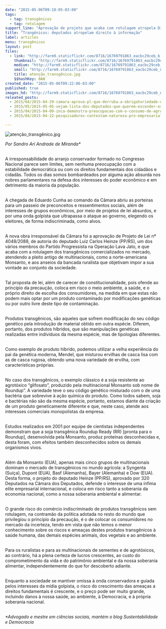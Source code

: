 ```yaml
---
date: "2015-05-06T09:18:05-03:00"
tags:
  - tag: transgênicos
  - tag: rotulagem
support_line: "Aprovação de projeto que acaba com rotulagem atropela Direito à Informação, beneficia transnacionais e comprova: bancadas ligadas a poder econômico estão dispostas a tudo."
title: "Trangênicos: deputados atropelam direito à informação"
label: articles
menu: transgênicos
layout: post
files:
  - link: "http://farm9.staticflickr.com/8716/16769791863_eacbc29ceb_b.jpg"
    thumbnail: "http://farm9.staticflickr.com/8716/16769791863_eacbc29ceb_t.jpg"
    medium: "http://farm9.staticflickr.com/8716/16769791863_eacbc29ceb_z.jpg"
    small: "http://farm9.staticflickr.com/8716/16769791863_eacbc29ceb_n.jpg"
    title: atenção_transgênico.jpg
    $$hashKey: 0AN
created_date: "2015-05-06T09:22:06-03:00"
published: true
images_hd: "http://farm9.staticflickr.com/8716/16769791863_eacbc29ceb_n.jpg"
releated_posts:
  - 2015/04/2015-04-29-camara-aprova-pl-que-derruba-a-obrigatoriedade-da-rotulagem-de-alimentos-transgenicos.md
  - 2015/05/2015-05-05-vejam-lista-dos-deputados-que-querem-esconder-os-transgenicos-do-brasileiro.md
  - 2015/04/2015-04-09-inca-demonstra-preocupacao-com-o-consumo-de-agrotoxicos-no-brasil.md
  - 2015/04/2015-04-22-pesquisadores-contestam-natureza-pro-empresarial-da-ctnbio.md

---
```

<p><img alt="atenção_transgênico.jpg" src="http://farm9.staticflickr.com/8716/16769791863_eacbc29ceb_b.jpg" /></p>

<p><em>Por Sandro Ari Andrade de Miranda*</em></p>

<p><br />
A irresponsabilidade do arranjo conservador formado no Congresso Nacional parece sem limites, sem nenhuma preocupa&ccedil;&atilde;o com a estabilidade democr&aacute;tica ou com os direitos fundamentais dos cidad&atilde;os e cidad&atilde;s. Todos os dias somos bombardeados por alguma a&ccedil;&atilde;o absurda nos nobres parlamentares na defesa dos interesses do poder econ&ocirc;mico e em detrimento da maioria da popula&ccedil;&atilde;o.</p>

<p><br />
A chegada de Eduardo Cunha ao comando da C&acirc;mara abriu as porteiras para um passeio de preconceitos e ressentimentos sociais, al&eacute;m de interesses de grupos econ&ocirc;micos, por meio de projetos de lei absurdos, e por uma onda golpista que ultrapassa o ataque ao governo, elegendo os eleitores, de forma indiscriminada, como alvos.</p>

<p><br />
A nova obra irrespons&aacute;vel da C&acirc;mara foi a aprova&ccedil;&atilde;o de Projeto de Lei n&ordm; 4048/2088, de autoria do deputado Luiz Carlos Heinze (PP/RS), um dos v&aacute;rios membros do Partido Progressista na Opera&ccedil;&atilde;o Lava Jato, e que acaba com a rotulagem dos transg&ecirc;nicos comercializados no mercado, atendendo a pleito antigo de multinacionais, como a norte-americana Monsanto, e aos anseios da bancada ruralista que objetivam impor a sua vontade ao conjunto da sociedade.</p>

<p><br />
Tal proposta de lei, al&eacute;m de carecer de constitucionalidade, pois ofende ao princ&iacute;pio da precau&ccedil;&atilde;o, coloca em risco o meio ambiente, a sa&uacute;de, e o pr&oacute;prio direito de escolha dos consumidores, na medida em que estas n&atilde;o podem mais optar por um produto contaminado por modifica&ccedil;&otilde;es gen&eacute;ticas ou por outro livre deste tipo de contamina&ccedil;&atilde;o.</p>

<p><br />
Produtos transg&ecirc;nicos, s&atilde;o aqueles que sofrem modifica&ccedil;&atilde;o do seu c&oacute;digo gen&eacute;tico pela introdu&ccedil;&atilde;o de material obtido em outra esp&eacute;cie. Diferem, portanto, dos produtos h&iacute;bridos, que s&atilde;o manipula&ccedil;&otilde;es gen&eacute;ticas realizadas entre indiv&iacute;duos da mesma esp&eacute;cie, mas de tipologias diferentes.</p>

<p><br />
Como exemplo de produto h&iacute;brido, podemos utilizar a velha experi&ecirc;ncia do pai da gen&eacute;tica moderna, Mendel, que misturou ervilhas de casca lisa com as de casca rugosa, obtendo uma nova variedade de ervilha, com caracter&iacute;sticas pr&oacute;prias.</p>

<p><br />
No caso dos transg&ecirc;nicos, o exemplo cl&aacute;ssico &eacute; a soja resistente ao agrot&oacute;xico &ldquo;glifosato&rdquo;, produzido pela multinacional Monsanto sob nome de Roundup&rdquo;. A variedade teve o seu c&oacute;digo gen&eacute;tico misturado com o de uma bact&eacute;ria que sobrevive &agrave; a&ccedil;&atilde;o qu&iacute;mica do produto. Como todos sabem, soja e bact&eacute;rias n&atilde;o s&atilde;o da mesma esp&eacute;cie, portanto, estamos diante da cria&ccedil;&atilde;o de um produto geneticamente diferente e que, neste caso, atende aos interesses comerciais monopolistas da empresa.</p>

<p><br />
Estudos realizados em 2001 por equipe de cientistas independentes demonstram que a soja transg&ecirc;nica Roundup Ready (RR) [pronta para o Roundup], desenvolvida pela Monsanto, produz prote&iacute;nas desconhecidas e, desta foram, com efeitos tamb&eacute;m desconhecidos sobre os demais organismos vivos.</p>

<p><br />
Al&eacute;m da Monsanto (EUA), apenas mais cinco grupos de multinacionais dominam o mercado de transg&ecirc;nicos no mundo agr&iacute;cola: a Syngenta (Su&iacute;&ccedil;a), Dupont (EUA), Basf (Alemanha), Bayer (Alemanha) e Dow (EUA). Desta forma, o projeto do deputado Heinze (PP/RS), aprovado por 320 Deputados na C&acirc;mara dos Deputados, defende o interesse de uma &iacute;nfima elite empresarial internacional, e coloca em risco tanto a soberania da economia nacional, como a nossa soberania ambiental e alimentar.</p>

<p><br />
O grande risco do com&eacute;rcio indiscriminado de produtos transg&ecirc;nicos sem rotulagem, na contram&atilde;o da pol&iacute;tica adotada no resto do mundo que privilegiou o princ&iacute;pio da precau&ccedil;&atilde;o, &eacute; o de colocar os consumidores no mercado da incerteza, tendo em vista que n&atilde;o temos o menor conhecimento sobre os riscos e amea&ccedil;as destes produtos transg&ecirc;nicos &agrave; sa&uacute;de humana, das demais esp&eacute;cies animais, dos vegetais e ao ambiente.</p>

<p><br />
Para os ruralistas e para as multinacionais de sementes e de agrot&oacute;xicos, ao contr&aacute;rio, h&aacute; a plena certeza de lucros crescentes, ao custo do comprometimento da vida e do patrim&ocirc;nio ambiental e da nossa soberania alimentar, independentemente do que for descoberto adiante.</p>

<p><br />
Enquanto a sociedade se mantiver omissa &agrave; onda conservadora e guiada pelos interesses da m&iacute;dia golpista, o risco do crescimento das amea&ccedil;as a direitos fundamentais &eacute; crescente, e o pre&ccedil;o pode ser muito grande, incluindo danos &agrave; nossa sa&uacute;de, ao ambiente, &agrave; Democracia, e &agrave; pr&oacute;pria soberania nacional.</p>

<p><br />
<em>*Advogado e mestre em ci&ecirc;ncias sociais, mant&eacute;m o blog Sustentabilidade e Democracia</em></p>
